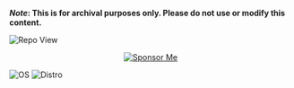 <strong>*Note*: This is for archival purposes only. Please do not use or modify this content.</strong>

![Repo View](https://komarev.com/ghpvc/?username=aayushx402&style=for-the-badge&color=blueviolet)

<div align="center">
  <a href="https://raw.githubusercontent.com/aayushx402/images/main/QR/mobilebanking.webp">
    <img src="https://img.shields.io/badge/aayushx402-SPONSOR-9f39ef?style=for-the-badge&logo=github-sponsors&labelColor=2e2e2e" alt="Sponsor Me" />
  </a>
</div>

![OS](https://img.shields.io/badge/OS-Linux-EBEBED?style=for-the-badge&logo=linux&logoColor=yellow&labelColor=gray)
![Distro](https://img.shields.io/badge/Distro-Arch-00CED1?style=for-the-badge&logo=arch-linux&logoColor=blue&labelColor=gray)














